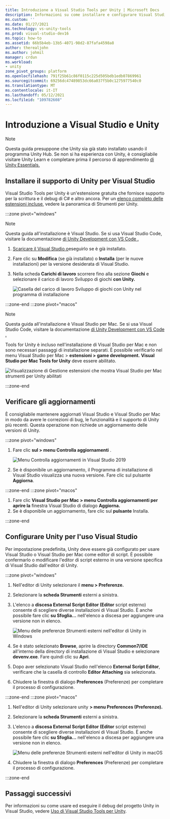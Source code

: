 ```yaml
---
title: Introduzione a Visual Studio Tools per Unity | Microsoft Docs
description: Informazioni su come installare e configurare Visual Studio per lo sviluppo di Unity.
ms.custom: ''
ms.date: 01/27/2021
ms.technology: vs-unity-tools
ms.prod: visual-studio-dev16
ms.topic: how-to
ms.assetid: 66b5b4eb-13b5-4071-98d2-87fafa4598a8
author: therealjohn
ms.author: johmil
manager: crdun
ms.workload:
- unity
zone_pivot_groups: platform
ms.openlocfilehash: 791f25b61c86f0115c225d505bdb1edb07869961
ms.sourcegitcommit: 69256dc47489853dc66a037f5b0c1275977540c0
ms.translationtype: MT
ms.contentlocale: it-IT
ms.lasthandoff: 05/12/2021
ms.locfileid: "109782608"
---
```

# <a name="get-started-with-visual-studio-and-unity"></a>Introduzione a Visual Studio e Unity

> [!NOTE]
> Questa guida presuppone che Unity sia già stato installato usando il programma Unity Hub. Se non si ha esperienza con Unity, è consigliabile visitare Unity Learn e completare prima il percorso di apprendimento [di Unity Essentials.](https://learn.unity.com/pathway/unity-essentials)

## <a name="install-unity-support-for-visual-studio"></a>Installare il supporto di Unity per Visual Studio

Visual Studio Tools per Unity è un'estensione gratuita che fornisce supporto per la scrittura e il debug di C# e altro ancora. Per un [elenco completo delle estensioni incluse,](./visual-studio-tools-for-unity.md) vedere la panoramica di Strumenti per Unity.

:::zone pivot="windows"

> [!NOTE]
> Questa guida all'installazione è Visual Studio. Se si usa Visual Studio Code, visitare la documentazione [di Unity Development con VS Code .](https://code.visualstudio.com/docs/other/unity)

1. [Scaricare il Visual Studio o](/visualstudio/install/install-visual-studio.md)eseguirlo se è già installato.
2. Fare clic su **Modifica** (se già installato) o **Installa** (per le nuove installazioni) per la versione desiderata di Visual Studio.
3. Nella scheda **Carichi di lavoro** scorrere fino alla sezione **Giochi** e selezionare il carico di lavoro Sviluppo di giochi **con Unity.**

    ![Casella del carico di lavoro Sviluppo di giochi con Unity nel programma di installazione](../media/vs/unity-workload.png)

:::zone-end
:::zone pivot="macos"

> [!NOTE]
> Questa guida all'installazione è Visual Studio per Mac. Se si usa Visual Studio Code, visitare la documentazione [di Unity Development con VS Code .](https://code.visualstudio.com/docs/other/unity)

Tools for Unity è incluso nell'installazione di Visual Studio per Mac e non sono necessari passaggi di installazione separati. È possibile verificarlo nel menu Visual Studio per Mac > **estensioni > game development.** **Visual Studio per Mac Tools for Unity** deve essere abilitato.

![Visualizzazione di Gestione estensioni che mostra Visual Studio per Mac strumenti per Unity abilitati](../media/vsm/unity-workload.png)

:::zone-end

## <a name="check-for-updates"></a>Verificare gli aggiornamenti

È consigliabile mantenere aggiornati Visual Studio e Visual Studio per Mac in modo da avere le correzioni di bug, le funzionalità e il supporto di Unity più recenti. Questa operazione non richiede un aggiornamento delle versioni di Unity.

:::zone pivot="windows"

1. Fare clic **sul > menu Controlla aggiornamenti** .

    ![Menu Controlla aggiornamenti in Visual Studio 2019](../media/vs/check-for-updates.png)

2. Se è disponibile un aggiornamento, il Programma di installazione di Visual Studio visualizza una nuova versione. Fare clic sul pulsante **Aggiorna**.

:::zone-end
:::zone pivot="macos"

1. Fare clic **Visual Studio per Mac > menu Controlla aggiornamenti per aprire la** finestra Visual Studio di dialogo **Aggiorna.**
2. Se è disponibile un aggiornamento, fare clic sul **pulsante** Installa.

:::zone-end

## <a name="configure-unity-to-use-visual-studio"></a>Configurare Unity per l'uso Visual Studio

Per impostazione predefinita, Unity deve essere già configurato per usare Visual Studio o Visual Studio per Mac come editor di script. È possibile confermarlo o modificare l'editor di script esterno in una versione specifica di Visual Studio dall'editor di Unity.

:::zone pivot="windows"

1. Nell'editor di Unity selezionare il **menu > Preferenze.**
2. Selezionare la **scheda Strumenti** esterni a sinistra.
3. L'elenco a **discesa External Script Editor (Editor** script esterno) consente di scegliere diverse installazioni di Visual Studio. È anche possibile fare clic **su Sfoglia...** nell'elenco a discesa per aggiungere una versione non in elenco.

    ![Menu delle preferenze Strumenti esterni nell'editor di Unity in Windows](../media/vs/preferences-external-tools.png)

4. Se è stato selezionato **Browse**, aprire la directory **Common7/IDE** all'interno della directory di installazione di Visual Studio e selezionare **devenv.exe**. Fare quindi clic su **Apri**.
5. Dopo aver selezionato Visual Studio nell'elenco **External Script Editor**, verificare che la casella di controllo **Editor Attaching** sia selezionata.
6. Chiudere la finestra di dialogo **Preferences** (Preferenze) per completare il processo di configurazione.

:::zone-end
:::zone pivot="macos"

1. Nell'editor di Unity selezionare unity **> menu Preferences (Preferenze).**
2. Selezionare la **scheda Strumenti** esterni a sinistra.
3. L'elenco a **discesa External Script Editor (Editor** script esterno) consente di scegliere diverse installazioni di Visual Studio. È anche possibile fare clic **su Sfoglia...** nell'elenco a discesa per aggiungere una versione non in elenco.

    ![Menu delle preferenze Strumenti esterni nell'editor di Unity in macOS](../media/vsm/preferences-external-tools.png)

4. Chiudere la finestra di dialogo **Preferences** (Preferenze) per completare il processo di configurazione.

:::zone-end

## <a name="next-steps"></a>Passaggi successivi

 Per informazioni su come usare ed eseguire il debug del progetto Unity in Visual Studio, vedere [Uso di Visual Studio Tools per Unity](using-visual-studio-tools-for-unity.md).
